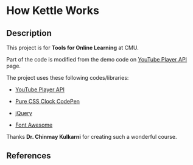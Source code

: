 # How Kettle Works

## Description

This project is for **Tools for Online Learning** at CMU.

Part of the code is modified from the demo code on [YouTube Player API](https://developers.google.com/youtube/iframe_api_reference) page.

The project uses these following codes/libraries:

- [YouTube Player API](https://developers.google.com/youtube/iframe_api_reference)

- [Pure CSS Clock CodePen](https://codepen.io/MyXoToD/pen/psLen)

- [jQuery](https://jquery.com/)

- [Font Awesome](https://fontawesome.com/)


Thanks **Dr. Chinmay Kulkarni** for creating such a wonderful course.

## References

